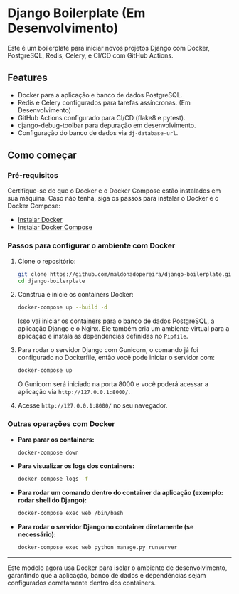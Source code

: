 # Django Boilerplate (Em Desenvolvimento)

Este é um boilerplate para iniciar novos projetos Django com Docker, PostgreSQL, Redis, Celery, e CI/CD com GitHub Actions.

## Features

- Docker para a aplicação e banco de dados PostgreSQL.
- Redis e Celery configurados para tarefas assíncronas. (Em Desenvolvimento)
- GitHub Actions configurado para CI/CD (flake8 e pytest).
- django-debug-toolbar para depuração em desenvolvimento.
- Configuração do banco de dados via `dj-database-url`.

## Como começar

### Pré-requisitos

Certifique-se de que o Docker e o Docker Compose estão instalados em sua máquina. Caso não tenha, siga os passos para instalar o Docker e o Docker Compose:

- [Instalar Docker](https://docs.docker.com/get-docker/)
- [Instalar Docker Compose](https://docs.docker.com/compose/install/)

### Passos para configurar o ambiente com Docker

1. Clone o repositório:
    ```bash
    git clone https://github.com/maldonadopereira/django-boilerplate.git
    cd django-boilerplate
    ```

2. Construa e inicie os containers Docker:
    ```bash
    docker-compose up --build -d
    ```

   Isso vai iniciar os containers para o banco de dados PostgreSQL, a aplicação Django e o Nginx. Ele também cria um ambiente virtual para a aplicação e instala as dependências definidas no `Pipfile`.

3. Para rodar o servidor Django com Gunicorn, o comando já foi configurado no Dockerfile, então você pode iniciar o servidor com:
    ```bash
    docker-compose up
    ```

   O Gunicorn será iniciado na porta 8000 e você poderá acessar a aplicação via `http://127.0.0.1:8000/`.

4. Acesse `http://127.0.0.1:8000/` no seu navegador.

### Outras operações com Docker

- **Para parar os containers:**
    ```bash
    docker-compose down
    ```

- **Para visualizar os logs dos containers:**
    ```bash
    docker-compose logs -f
    ```

- **Para rodar um comando dentro do container da aplicação (exemplo: rodar shell do Django):**
    ```bash
    docker-compose exec web /bin/bash
    ```

- **Para rodar o servidor Django no container diretamente (se necessário):**
    ```bash
    docker-compose exec web python manage.py runserver
    ```

---

Este modelo agora usa Docker para isolar o ambiente de desenvolvimento, garantindo que a aplicação, banco de dados e dependências sejam configurados corretamente dentro dos containers.
